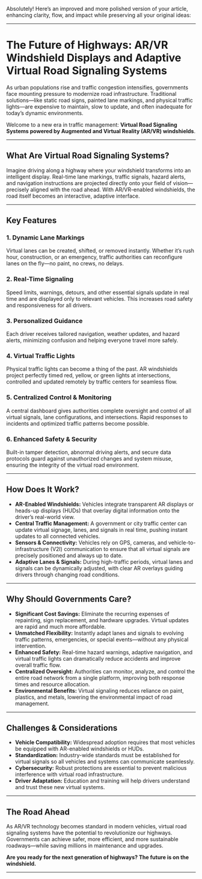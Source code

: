 Absolutely! Here’s an improved and more polished version of your article, enhancing clarity, flow, and impact while preserving all your original ideas:

---

# The Future of Highways: AR/VR Windshield Displays and Adaptive Virtual Road Signaling Systems

As urban populations rise and traffic congestion intensifies, governments face mounting pressure to modernize road infrastructure. Traditional solutions—like static road signs, painted lane markings, and physical traffic lights—are expensive to maintain, slow to update, and often inadequate for today’s dynamic environments.

Welcome to a new era in traffic management: **Virtual Road Signaling Systems powered by Augmented and Virtual Reality (AR/VR) windshields**.

---

## What Are Virtual Road Signaling Systems?

Imagine driving along a highway where your windshield transforms into an intelligent display. Real-time lane markings, traffic signals, hazard alerts, and navigation instructions are projected directly onto your field of vision—precisely aligned with the road ahead. With AR/VR-enabled windshields, the road itself becomes an interactive, adaptive interface.

---

## Key Features

### 1. Dynamic Lane Markings
Virtual lanes can be created, shifted, or removed instantly. Whether it’s rush hour, construction, or an emergency, traffic authorities can reconfigure lanes on the fly—no paint, no crews, no delays.

### 2. Real-Time Signaling
Speed limits, warnings, detours, and other essential signals update in real time and are displayed only to relevant vehicles. This increases road safety and responsiveness for all drivers.

### 3. Personalized Guidance
Each driver receives tailored navigation, weather updates, and hazard alerts, minimizing confusion and helping everyone travel more safely.

### 4. Virtual Traffic Lights
Physical traffic lights can become a thing of the past. AR windshields project perfectly timed red, yellow, or green lights at intersections, controlled and updated remotely by traffic centers for seamless flow.

### 5. Centralized Control & Monitoring
A central dashboard gives authorities complete oversight and control of all virtual signals, lane configurations, and intersections. Rapid responses to incidents and optimized traffic patterns become possible.

### 6. Enhanced Safety & Security
Built-in tamper detection, abnormal driving alerts, and secure data protocols guard against unauthorized changes and system misuse, ensuring the integrity of the virtual road environment.

---

## How Does It Work?

- **AR-Enabled Windshields:** Vehicles integrate transparent AR displays or heads-up displays (HUDs) that overlay digital information onto the driver’s real-world view.
- **Central Traffic Management:** A government or city traffic center can update virtual signage, lanes, and signals in real time, pushing instant updates to all connected vehicles.
- **Sensors & Connectivity:** Vehicles rely on GPS, cameras, and vehicle-to-infrastructure (V2I) communication to ensure that all virtual signals are precisely positioned and always up to date.
- **Adaptive Lanes & Signals:** During high-traffic periods, virtual lanes and signals can be dynamically adjusted, with clear AR overlays guiding drivers through changing road conditions.

---

## Why Should Governments Care?

- **Significant Cost Savings:** Eliminate the recurring expenses of repainting, sign replacement, and hardware upgrades. Virtual updates are rapid and much more affordable.
- **Unmatched Flexibility:** Instantly adapt lanes and signals to evolving traffic patterns, emergencies, or special events—without any physical intervention.
- **Enhanced Safety:** Real-time hazard warnings, adaptive navigation, and virtual traffic lights can dramatically reduce accidents and improve overall traffic flow.
- **Centralized Oversight:** Authorities can monitor, analyze, and control the entire road network from a single platform, improving both response times and resource allocation.
- **Environmental Benefits:** Virtual signaling reduces reliance on paint, plastics, and metals, lowering the environmental impact of road management.

---

## Challenges & Considerations

- **Vehicle Compatibility:** Widespread adoption requires that most vehicles be equipped with AR-enabled windshields or HUDs.
- **Standardization:** Industry-wide standards must be established for virtual signals so all vehicles and systems can communicate seamlessly.
- **Cybersecurity:** Robust protections are essential to prevent malicious interference with virtual road infrastructure.
- **Driver Adaptation:** Education and training will help drivers understand and trust these new virtual systems.

---

## The Road Ahead

As AR/VR technology becomes standard in modern vehicles, virtual road signaling systems have the potential to revolutionize our highways. Governments can achieve safer, more efficient, and more sustainable roadways—while saving millions in maintenance and upgrades.

**Are you ready for the next generation of highways? The future is on the windshield.**

---
